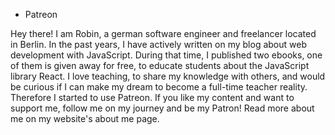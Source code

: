 - Patreon

Hey there! I am Robin, a german software engineer and freelancer located in Berlin. In the past years, I have actively written on my blog about web development with JavaScript. During that time, I published two ebooks, one of them is given away for free, to educate students about the JavaScript library React. I love teaching, to share my knowledge with others, and would be curious if I can make my dream to become a full-time teacher reality. Therefore I started to use Patreon. If you like my content and want to support me, follow me on my journey and be my Patron! Read more about me on my website's about me page.